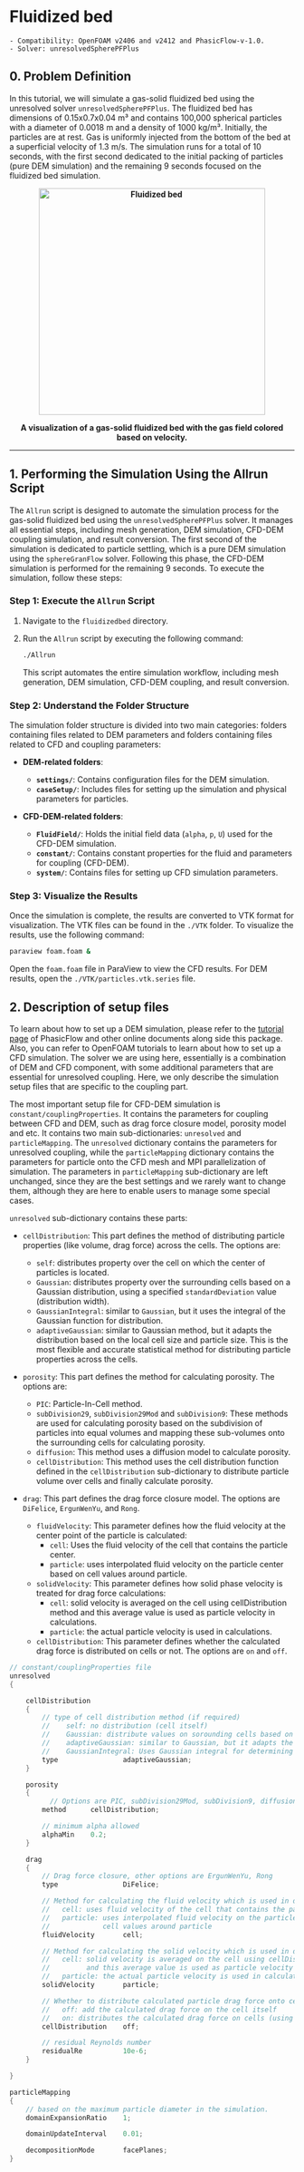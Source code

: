 # Fluidized bed

    - Compatibility: OpenFOAM v2406 and v2412 and PhasicFlow-v-1.0.
    - Solver: unresolvedSpherePFPlus

## 0. Problem Definition

In this tutorial, we will simulate a gas-solid fluidized bed using the unresolved solver `unresolvedSpherePFPlus`. The fluidized bed has dimensions of 0.15x0.7x0.04 m³ and contains 100,000 spherical particles with a diameter of 0.0018 m and a density of 1000 kg/m³. Initially, the particles are at rest. Gas is uniformly injected from the bottom of the bed at a superficial velocity of 1.3 m/s. The simulation runs for a total of 10 seconds, with the first second dedicated to the initial packing of particles (pure DEM simulation) and the remaining 9 seconds focused on the fluidized bed simulation.

<div align="center">
<b>
<img src="./fluididze-bed-cfd-dem.jpeg" alt="Fluidized bed" style="width: 400px;"/>
</b>
<b>

A visualization of a gas-solid fluidized bed with the gas field colored based on velocity.
</b></div>

***

## 1. Performing the Simulation Using the Allrun Script

The `Allrun` script is designed to automate the simulation process for the gas-solid fluidized bed using the `unresolvedSpherePFPlus` solver. It manages all essential steps, including mesh generation, DEM simulation, CFD-DEM coupling simulation, and result conversion. The first second of the simulation is dedicated to particle settling, which is a pure DEM simulation using the `sphereGranFlow` solver. Following this phase, the CFD-DEM simulation is performed for the remaining 9 seconds. To execute the simulation, follow these steps:

### Step 1: Execute the `Allrun` Script

1. Navigate to the `fluidizedbed` directory.
2. Run the `Allrun` script by executing the following command:

   ```sh
   ./Allrun
   ```

   This script automates the entire simulation workflow, including mesh generation, DEM simulation, CFD-DEM coupling, and result conversion.

### Step 2: Understand the Folder Structure

The simulation folder structure is divided into two main categories: folders containing files related to DEM parameters and folders containing files related to CFD and coupling parameters:

- **DEM-related folders**:
  - **`settings/`**: Contains configuration files for the DEM simulation.
  - **`caseSetup/`**: Includes files for setting up the simulation and physical parameters for particles.

- **CFD-DEM-related folders**:
  - **`FluidField/`**: Holds the initial field data (`alpha`, `p`, `U`) used for the CFD-DEM simulation.
  - **`constant/`**: Contains constant properties for the fluid and parameters for coupling (CFD-DEM).
  - **`system/`**: Contains files for setting up CFD simulation parameters.

### Step 3: Visualize the Results

Once the simulation is complete, the results are converted to VTK format for visualization. The VTK files can be found in the `./VTK` folder. To visualize the results, use the following command:

```sh
paraview foam.foam &
```

Open the `foam.foam` file in ParaView to view the CFD results. For DEM results, open the `./VTK/particles.vtk.series` file.

## 2. Description of setup files

To learn about how to set up a DEM simulation, please refer to the [tutorial page](https://github.com/PhasicFlow/phasicFlow/wiki/Tutorials) of PhasicFlow and other online documents along side this package. Also, you can refer to OpenFOAM tutorials to learn about how to set up a CFD simulation. The solver we are using here, essentially is a combination of DEM and CFD component, with some additional parameters that are essential for unresolved coupling. Here, we only describe the simulation setup files that are specific to the coupling part.

The most important setup file for CFD-DEM simulation is `constant/couplingProperties`. It contains the parameters for coupling between CFD and DEM, such as drag force closure model, porosity model and etc. It contains two main sub-dictionaries: `unresolved` and `particleMapping`. The `unresolved` dictionary contains the parameters for unresolved coupling, while the `particleMapping` dictionary contains the parameters for particle onto the CFD mesh and MPI parallelization of simulation. The parameters in `particleMapping` sub-dictionary are left unchanged, since they are the best settings and we rarely want to change them, although they are here to enable users to manage some special cases.

`unresolved` sub-dictionary contains these parts:

- `cellDistribution`: This part defines the method of distributing particle properties (like volume, drag force) across the cells. The options are:

  - `self`: distributes property over the cell on which the center of particles is located.
  - `Gaussian`: distributes property over the surrounding cells based on a Gaussian distribution, using a specified `standardDeviation` value (distribution width).
  - `GaussianIntegral`: similar to `Gaussian`, but it uses the integral of the Gaussian function for distribution.
  - `adaptiveGaussian`: similar to Gaussian method, but it adapts the distribution based on the local cell size and particle size. This is the most flexible and accurate statistical method for distributing particle properties across the cells.

- `porosity`: This part defines the method for calculating porosity. The options are:
  - `PIC`: Particle-In-Cell method.
  - `subDivision29`, `subDivision29Mod` and `subDivision9`: These methods are used for calculating porosity based on the subdivision of particles into equal volumes and mapping these sub-volumes onto the surrounding cells for calculating porosity.
  - `diffusion`: This method uses a diffusion model to calculate porosity.
  - `cellDistribution`: This method uses the cell distribution function defined in the `cellDistribution` sub-dictionary to distribute particle volume over cells and finally calculate porosity.

- `drag`: This part defines the drag force closure model. The options are `DiFelice`, `ErgunWenYu`, and `Rong`.
  - `fluidVelocity`: This parameter defines how the fluid velocity at the center point of the particle is calculated:
    - `cell`: Uses the fluid velocity of the cell that contains the particle center.
    - `particle`: uses interpolated fluid velocity on the particle center based on cell values around particle.
  - `solidVelocity`: This parameter defines how solid phase velocity is treated for drag force calculations:
    - `cell`: solid velocity is averaged on the cell using cellDistribution method and this average value is used as particle velocity in calculations.
    - `particle`: the actual particle velocity is used in calculations.
  - `cellDistribution`: This parameter defines whether the calculated drag force is distributed on cells or not. The options are `on` and `off`.

```C++
// constant/couplingProperties file 
unresolved
{

    cellDistribution
    {
        // type of cell distribution method (if required) 
        //    self: no distribution (cell itself)
        //    Gaussian: distribute values on sorounding cells based on a neighbor length
        //    adaptiveGaussian: similar to Gaussian, but it adapts the distribution 
        //    GaussianIntegral: Uses Gaussian integral for determining particle distribution 
        type                adaptiveGaussian; 
    }

    porosity
    {
    	  // Options are PIC, subDivision29Mod, subDivision9, diffusion, cellDistribution
        method      cellDistribution;

        // minimum alpha allowed 
        alphaMin    0.2;
    }

    drag
    {
        // Drag force closure, other options are ErgunWenYu, Rong
        type                DiFelice; 

        // Method for calculating the fluid velocity which is used in drag force calculations
        //   cell: uses fluid velocity of the cell that contains the particle center 
        //   particle: uses interpolated fluid velocity on the particle center based on 
        //             cell values around particle
        fluidVelocity       cell;

        // Method for calculating the solid velocity which is used in drag calculations 
        //   cell: solid velocity is averaged on the cell using cellDistribution method 
        //         and this average value is used as particle velocity in calculations 
        //   particle: the actual particle velocity is used in calculations 
        solidVelocity       particle;  

        // Whether to distribute calculated particle drag force onto cells
        //   off: add the calculated drag force on the cell itself
        //   on: distributes the calculated drag force on cells (using cellDistribution method)
        cellDistribution    off; 

        // residual Reynolds number 
        residualRe          10e-6;
    }

}

particleMapping
{
    // based on the maximum particle diameter in the simulation.
    domainExpansionRatio    1;

    domainUpdateInterval    0.01;

    decompositionMode       facePlanes;
}
```
